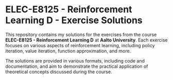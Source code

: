 # ELEC-E8125 - Reinforcement Learning D - Exercise Solutions

This repository contains my solutions for the exercises from the course **ELEC-E8125 - Reinforcement Learning D** at **Aalto University**. Each exercise focuses on various aspects of reinforcement learning, including policy iteration, value iteration, function approximation, and more.

The solutions are provided in various formats, including code and documentation, and aim to demonstrate the practical application of theoretical concepts discussed during the course.
